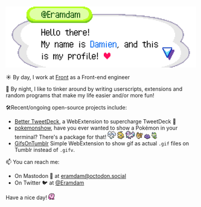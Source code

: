 <br />
<img src="https://raw.githubusercontent.com/eramdam/eramdam/master/images/acww-intro.png" alt="Hello there! My name is Damien, and this is my profile! ♥">

☀️ By day, I work at [Front](https://github.com/Frontapp) as a Front-end engineer

🌙 By night, I like to tinker around by writing userscripts, extensions and random programs that make my life easier and/or more fun!

🛠Recent/ongoing open-source projects include:
- [Better TweetDeck](https://github.com/eramdam/BetterTweetDeck), a WebExtension to supercharge TweetDeck 🚀
- [pokemonshow](https://github.com/eramdam/pokemonshow), have you ever wanted to show a Pokémon in your terminal? There's a package for that! ![](https://raw.githubusercontent.com/eramdam/pokemonshow/master/images/037-Vulpix-A.png) ![](https://raw.githubusercontent.com/eramdam/pokemonshow/master/images/054-Psyduck.png) ![](https://raw.githubusercontent.com/eramdam/pokemonshow/master/images/077-Ponyta-G.png) ![](https://raw.githubusercontent.com/eramdam/pokemonshow/master/images/133-Eevee.png) ![](https://raw.githubusercontent.com/eramdam/pokemonshow/master/images/132-Ditto.png) ![](https://raw.githubusercontent.com/eramdam/pokemonshow/master/images/251-Celebi.png)
- [GifsOnTumblr](https://github.com/eramdam/GifsOnTumblr) Simple WebExtension to show gif as actual `.gif` files on Tumblr instead of `.gifv`.

📫 You can reach me:
- On Mastodon 🐘 at [eramdam@octodon.social](https://octodon.social/@eramdam)
- On Twitter 🐦 at [@Eramdam](https://twitter.com/eramdam)


Have a nice day! ![](https://raw.githubusercontent.com/eramdam/eramdam/master/images/kirby.gif)
